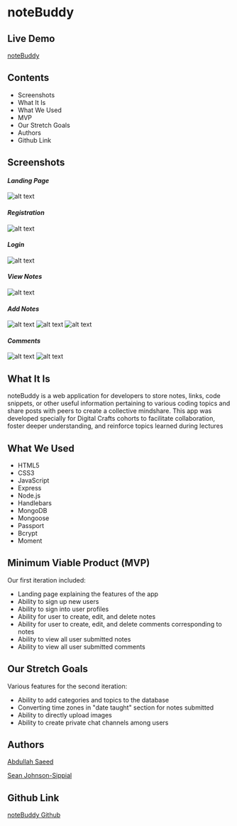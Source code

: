 # noteBuddy

## Live Demo
[noteBuddy](https://blooming-inlet-99573.herokuapp.com/)

## Contents
  * Screenshots
  * What It Is
  * What We Used
  * MVP
  * Our Stretch Goals
  * Authors
  * Github Link

## Screenshots

#### _**Landing Page**_

![alt text](https://github.com/abdullah1983/notebuddy/blob/master/public/img/1.%20NB_Landing.png?raw=true)

#### _**Registration**_

![alt text](https://github.com/abdullah1983/notebuddy/blob/master/public/img/2.%20NB_Registration.png?raw=true)

#### _**Login**_

![alt text](https://github.com/abdullah1983/notebuddy/blob/master/public/img/3.%20NB_Login.png?raw=true)

#### _**View Notes**_

![alt text](https://github.com/abdullah1983/notebuddy/blob/master/public/img/4.%20NB_Notes.png?raw=true)

#### _**Add Notes**_
![alt text](https://github.com/abdullah1983/notebuddy/blob/master/public/img/5.%20NB_Add%20Note.png?raw=true)
![alt text](https://github.com/abdullah1983/notebuddy/blob/master/public/img/6.%20NB_Add%20Note%202.png?raw=true)
![alt text](https://github.com/abdullah1983/notebuddy/blob/master/public/img/7.%20NB_Add%20Note%203.png?raw=true)

#### _**Comments**_

![alt text](https://github.com/abdullah1983/notebuddy/blob/master/public/img/8.%20NB_Add%20Comment.png?raw=true) 
![alt text](https://github.com/abdullah1983/notebuddy/blob/master/public/img/9.%20NB_Edit%20Comment.png?raw=true)

## What It Is
noteBuddy is a web application for developers to store notes, links, code snippets, or other useful information pertaining to various coding topics and share posts with peers to create a collective mindshare. This app was developed specially for Digital Crafts cohorts to facilitate collaboration, foster deeper understanding, and reinforce topics learned during lectures

## What We Used
  * HTML5
  * CSS3
  * JavaScript
  * Express
  * Node.js 
  * Handlebars
  * MongoDB 
  * Mongoose 
  * Passport
  * Bcrypt
  * Moment
  
## Minimum Viable Product (MVP)

Our first iteration included:

  * Landing page explaining the features of the app
  * Ability to sign up new users
  * Ability to sign into user profiles
  * Ability for user to create, edit, and delete notes 
  * Ability for user to create, edit, and delete comments corresponding to notes
  * Ability to view all user submitted notes 
  * Ability to view all user submitted comments
  
## Our Stretch Goals

Various features for the second iteration:

  * Ability to add categories and topics to the database
  * Converting time zones in "date taught" section for notes submitted
  * Ability to directly upload images
  * Ability to create private chat channels among users
 
## Authors

   [Abdullah Saeed](https://github.com/abdullah1983)
   
   [Sean Johnson-Sippial](https://github.com/jetsetta) 

## Github Link

[noteBuddy Github](https://github.com/abdullah1983/noteBuddy)
